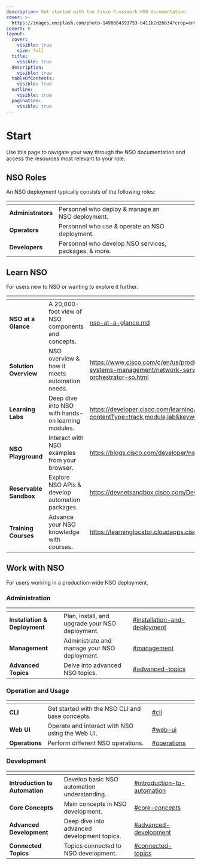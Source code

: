```yaml
---
description: Get started with the Cisco Crosswork NSO documentation.
cover: >-
  https://images.unsplash.com/photo-1498084393753-b411b2d26b34?crop=entropy&cs=srgb&fm=jpg&ixid=M3wxOTcwMjR8MHwxfHNlYXJjaHwxMHx8bmV0d29ya3xlbnwwfHx8fDE2ODYxODA5NTF8MA&ixlib=rb-4.0.3&q=85
coverY: 0
layout:
  cover:
    visible: true
    size: full
  title:
    visible: true
  description:
    visible: true
  tableOfContents:
    visible: true
  outline:
    visible: true
  pagination:
    visible: true
---
```


# Start

Use this page to navigate your way through the NSO documentation and access the resources most relevant to your role.

## NSO Roles

An NSO deployment typically consists of the following roles:

<table data-view="cards"><thead><tr><th></th><th></th><th data-hidden></th><th data-hidden data-card-cover data-type="files"></th><th data-hidden data-card-target data-type="content-ref"></th></tr></thead><tbody><tr><td><strong>Administrators</strong></td><td>Personnel who deploy &#x26; manage an NSO deployment.</td><td></td><td></td><td></td></tr><tr><td><strong>Operators</strong></td><td>Personnel who use &#x26; operate an NSO deployment.</td><td></td><td></td><td></td></tr><tr><td><strong>Developers</strong></td><td>Personnel who develop NSO services, packages, &#x26; more.</td><td></td><td></td><td></td></tr></tbody></table>

## Learn NSO

For users new to NSO or wanting to explore it further.

<table data-view="cards"><thead><tr><th></th><th></th><th data-hidden data-card-target data-type="content-ref"></th><th data-hidden data-card-cover data-type="files"></th></tr></thead><tbody><tr><td><strong>NSO at a Glance</strong></td><td>A 20,000-foot view of NSO components and concepts.</td><td><a href="nso-at-a-glance.md">nso-at-a-glance.md</a></td><td></td></tr><tr><td><strong>Solution Overview</strong></td><td>NSO overview &#x26; how it meets automation needs.</td><td><a href="https://www.cisco.com/c/en/us/products/collateral/cloud-systems-management/network-services-orchestrator/network-orchestrator-so.html">https://www.cisco.com/c/en/us/products/collateral/cloud-systems-management/network-services-orchestrator/network-orchestrator-so.html</a></td><td></td></tr><tr><td><strong>Learning Labs</strong></td><td>Deep dive into NSO with hands-on learning modules.</td><td><a href="https://developer.cisco.com/learning/search/?contentType=track,module,lab&#x26;keyword=nso&#x26;sortBy=luceneScore">https://developer.cisco.com/learning/search/?contentType=track,module,lab&#x26;keyword=nso&#x26;sortBy=luceneScore</a></td><td></td></tr><tr><td><strong>NSO</strong> <strong>Playground</strong></td><td>Interact with NSO examples from your browser.</td><td><a href="https://blogs.cisco.com/developer/nsoplayground01">https://blogs.cisco.com/developer/nsoplayground01</a></td><td></td></tr><tr><td><strong>Reservable Sandbox</strong></td><td>Explore NSO APIs &#x26; develop automation packages.</td><td><a href="https://devnetsandbox.cisco.com/DevNet">https://devnetsandbox.cisco.com/DevNet</a></td><td></td></tr><tr><td><strong>Training Courses</strong></td><td>Advance your NSO knowledge with courses.</td><td><a href="https://learninglocator.cloudapps.cisco.com/#/search-results/NSO">https://learninglocator.cloudapps.cisco.com/#/search-results/NSO</a></td><td></td></tr></tbody></table>

## Work with NSO <a href="#admin" id="admin"></a>

For users working in a production-wide NSO deployment.

### Administration

<table data-view="cards"><thead><tr><th></th><th></th><th data-hidden data-card-target data-type="content-ref"></th><th data-hidden data-card-cover data-type="files"></th></tr></thead><tbody><tr><td><strong>Installation &#x26; Deployment</strong></td><td>Plan, install, and upgrade your NSO deployment.</td><td><a href="administration/get-started.md#installation-and-deployment">#installation-and-deployment</a></td><td></td></tr><tr><td><strong>Management</strong></td><td>Administrate and manage your NSO deployment.</td><td><a href="administration/get-started.md#management">#management</a></td><td></td></tr><tr><td><strong>Advanced Topics</strong></td><td>Delve into advanced NSO topics.</td><td><a href="administration/get-started.md#advanced-topics">#advanced-topics</a></td><td></td></tr></tbody></table>

### Operation and Usage

<table data-view="cards"><thead><tr><th></th><th></th><th data-hidden data-card-target data-type="content-ref"></th><th data-hidden data-card-cover data-type="files"></th></tr></thead><tbody><tr><td><strong>CLI</strong></td><td>Get started with the NSO CLI and base concepts.</td><td><a href="operation-and-usage/get-started.md#cli">#cli</a></td><td></td></tr><tr><td><strong>Web UI</strong></td><td>Operate and interact with NSO using the Web UI.</td><td><a href="operation-and-usage/get-started.md#web-ui">#web-ui</a></td><td></td></tr><tr><td><strong>Operations</strong></td><td>Perform different NSO operations.</td><td><a href="operation-and-usage/get-started.md#operations">#operations</a></td><td></td></tr></tbody></table>

### Development

<table data-view="cards"><thead><tr><th></th><th></th><th data-hidden data-card-target data-type="content-ref"></th><th data-hidden data-card-cover data-type="files"></th></tr></thead><tbody><tr><td><strong>Introduction to Automation</strong></td><td>Develop basic NSO automation understanding.</td><td><a href="development/get-started.md#introduction-to-automation">#introduction-to-automation</a></td><td></td></tr><tr><td><strong>Core Concepts</strong></td><td>Main concepts in NSO development.</td><td><a href="development/get-started.md#core-concepts">#core-concepts</a></td><td></td></tr><tr><td><strong>Advanced Development</strong></td><td>Deep dive into advanced development topics.</td><td><a href="development/get-started.md#advanced-development">#advanced-development</a></td><td></td></tr><tr><td><strong>Connected Topics</strong></td><td>Topics connected to NSO development.</td><td><a href="development/get-started.md#connected-topics">#connected-topics</a></td><td></td></tr></tbody></table>
